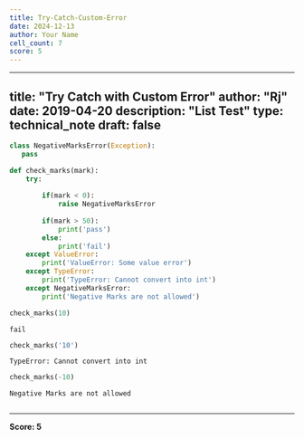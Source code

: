 ```yaml
---
title: Try-Catch-Custom-Error
date: 2024-12-13
author: Your Name
cell_count: 7
score: 5
---
```


---
title: "Try Catch with Custom Error"
author: "Rj"
date: 2019-04-20
description: "List Test"
type: technical_note
draft: false
---

```python
class NegativeMarksError(Exception):
   pass
```


```python
def check_marks(mark):
    try:
        
        if(mark < 0):
            raise NegativeMarksError
        
        if(mark > 50):
            print('pass')
        else:
            print('fail')
    except ValueError:
        print('ValueError: Some value error')
    except TypeError:
        print('TypeError: Cannot convert into int')
    except NegativeMarksError:
        print('Negative Marks are not allowed')
```


```python
check_marks(10)
```

    fail



```python
check_marks('10')
```

    TypeError: Cannot convert into int



```python
check_marks(-10)
```

    Negative Marks are not allowed



```python

```


---
**Score: 5**